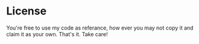 # License

You're free to use my code as referance, how ever you may not copy it and claim it as your own.
That's it. Take care!
